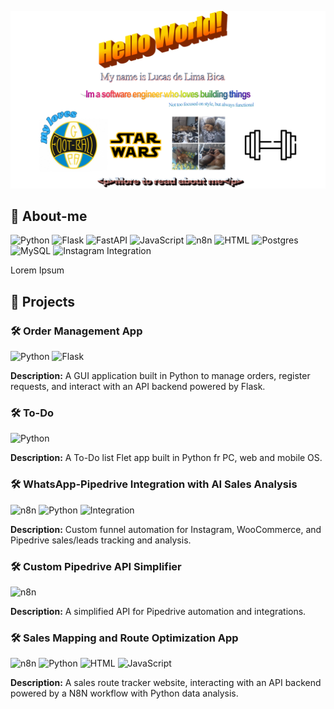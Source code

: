 ![Hello World!](/hello.png)

## 🌟 About-me
![Python](https://img.shields.io/badge/Python-3776AB?style=for-the-badge&logo=python&logoColor=white&color=cian) ![Flask](https://img.shields.io/badge/Flask-000?logo=flask&style=for-the-badge&logoColor=fff) ![FastAPI](https://img.shields.io/badge/FastAPI-009485.svg?logo=fastapi&logoColor=white&style=for-the-badge) ![JavaScript](https://img.shields.io/badge/JavaScript-F7DF1E?style=for-the-badge&logo=javascript&logoColor=black) ![n8n](https://img.shields.io/badge/n8n-0B516B?style=for-the-badge&logo=n8n&logoColor=white&color=orange) ![HTML](https://img.shields.io/badge/HTML-%23E34F26.svg?logo=html5&style=for-the-badge&logoColor=white) ![Postgres](https://img.shields.io/badge/Postgres-%23316192.svg?logo=postgresql&logoColor=white&style=for-the-badge) ![MySQL](https://img.shields.io/badge/MySQL-4479A1?logo=mysql&logoColor=fff&style=for-the-badge) ![Instagram Integration](https://img.shields.io/badge/Manychat-FF69B4?style=for-the-badge&logo=instagram&logoColor=white&color=blueviolet
)


Lorem Ipsum

## 🚀 Projects
### 🛠️ Order Management App
![Python](https://img.shields.io/badge/APP-Python-blue?logo=python&logoColor=white)
![Flask](https://img.shields.io/badge/APIcenter-Flask-black?logo=flask&logoColor=white)

**Description:** A GUI application built in Python to manage orders, register requests, and interact with an API backend powered by Flask.

### 🛠️ To-Do
![Python](https://img.shields.io/badge/APP-Python-blue?logo=python&logoColor=white)

**Description:** A To-Do list Flet app built in Python fr PC, web and mobile OS.

### 🛠️ WhatsApp-Pipedrive Integration with AI Sales Analysis
![n8n](https://img.shields.io/badge/Workflow-n8n-orange?logo=n8n&logoColor=white)
![Python](https://img.shields.io/badge/IAModel-Python-blue?logo=python&logoColor=white)
![Integration](https://img.shields.io/badge/Integration-Manychat-blueviolet?logo=instagram&logoColor=white)

**Description:** Custom funnel automation for Instagram, WooCommerce, and Pipedrive sales/leads tracking and analysis.

### 🛠️ Custom Pipedrive API Simplifier
![n8n](https://img.shields.io/badge/Workflow-n8n-orange?logo=n8n&logoColor=white)

**Description:** A simplified API for Pipedrive automation and integrations.

### 🛠️ Sales Mapping and Route Optimization App
![n8n](https://img.shields.io/badge/Workflow-n8n-orange?logo=n8n&logoColor=white)
![Python](https://img.shields.io/badge/DataAnalysis-Python-blue?logo=python&logoColor=white)
![HTML](https://img.shields.io/badge/WebPage-Python-blue?logo=html5&logoColor=white)
![JavaScript](https://img.shields.io/badge/Map-JavaScript-yellow?logo=javascript&logoColor=white)

**Description:** A sales route tracker website, interacting with an API backend powered by a N8N workflow with Python data analysis.
